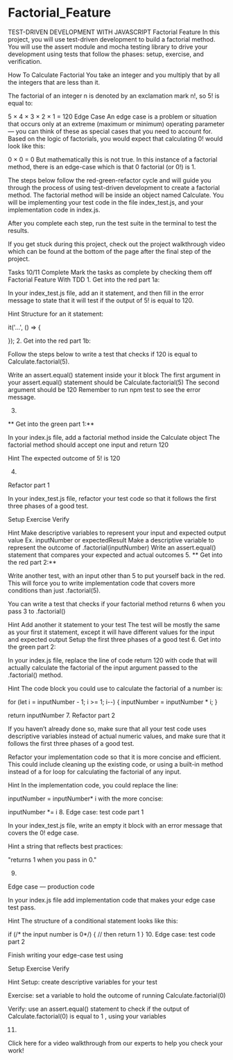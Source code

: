# Factorial_Feature
TEST-DRIVEN DEVELOPMENT WITH JAVASCRIPT
Factorial Feature
In this project, you will use test-driven development to build a factorial method. You will use the assert module and mocha testing library to drive your development using tests that follow the phases: setup, exercise, and verification.

How To Calculate Factorial
You take an integer and you multiply that by all the integers that are less than it.

The factorial of an integer n is denoted by an exclamation mark n!, so 5! is equal to:

 5 × 4 × 3 × 2 × 1 = 120
Edge Case
An edge case is a problem or situation that occurs only at an extreme (maximum or minimum) operating parameter — you can think of these as special cases that you need to account for. Based on the logic of factorials, you would expect that calculating 0! would look like this:

0 × 0 = 0
But mathematically this is not true. In this instance of a factorial method, there is an edge-case which is that 0 factorial (or 0!) is 1.

The steps below follow the red-green-refactor cycle and will guide you through the process of using test-driven development to create a factorial method. The factorial method will be inside an object named Calculate. You will be implementing your test code in the file index_test.js, and your implementation code in index.js.

After you complete each step, run the test suite in the terminal to test the results.

If you get stuck during this project, check out the project walkthrough video which can be found at the bottom of the page after the final step of the project.

Tasks
10/11 Complete
Mark the tasks as complete by checking them off
Factorial Feature With TDD
1.
Get into the red part 1a:

In your index_test.js file, add an it statement, and then fill in the error message to state that it will test if the output of 5! is equal to 120.


Hint
Structure for an it statement:

  it('...', () => {
 
  });
2.
Get into the red part 1b:

Follow the steps below to write a test that checks if 120 is equal to Calculate.factorial(5).

Write an assert.equal() statement inside your it block
The first argument in your assert.equal() statement should be Calculate.factorial(5)
The second argument should be 120
Remember to run npm test to see the error message.

3.
** Get into the green part 1:**

In your index.js file, add a factorial method inside the Calculate object
The factorial method should accept one input and return 120

Hint
The expected outcome of 5! is 120

4.
Refactor part 1

In your index_test.js file, refactor your test code so that it follows the first three phases of a good test.

Setup
Exercise
Verify

Hint
Make descriptive variables to represent your input and expected output value
Ex. inputNumber or expectedResult
Make a descriptive variable to represent the outcome of .factorial(inputNumber)
Write an assert.equal() statement that compares your expected and actual outcomes
5.
** Get into the red part 2:**

Write another test, with an input other than 5 to put yourself back in the red. This will force you to write implementation code that covers more conditions than just .factorial(5).

You can write a test that checks if your factorial method returns 6 when you pass 3 to .factorial()

Hint
Add another it statement to your test
The test will be mostly the same as your first it statement, except it will have different values for the input and expected output
Setup the first three phases of a good test
6.
Get into the green part 2:

In your index.js file, replace the line of code return 120 with code that will actually calculate the factorial of the input argument passed to the .factorial() method.


Hint
The code block you could use to calculate the factorial of a number is:

for (let i = inputNumber - 1; i >= 1; i--) {
  inputNumber = inputNumber * i; 
}
 
return inputNumber
7.
Refactor part 2

If you haven’t already done so, make sure that all your test code uses descriptive variables instead of actual numeric values, and make sure that it follows the first three phases of a good test.

Refactor your implementation code so that it is more concise and efficient. This could include cleaning up the existing code, or using a built-in method instead of a for loop for calculating the factorial of any input.


Hint
In the implementation code, you could replace the line:

inputNumber = inputNumber* i 
with the more concise:

 inputNumber *= i
8.
Edge case: test code part 1

In your index_test.js file, write an empty it block with an error message that covers the 0! edge case.


Hint
a string that reflects best practices:

"returns 1 when you pass in 0."

9.
Edge case — production code

In your index.js file add implementation code that makes your edge case test pass.


Hint
The structure of a conditional statement looks like this:

if (/* the input number is 0*/) { 
  //  then return 1
}
10.
Edge case: test code part 2

Finish writing your edge-case test using

Setup
Exercise
Verify

Hint
Setup: create descriptive variables for your test

Exercise: set a variable to hold the outcome of running Calculate.factorial(0)

Verify: use an assert.equal() statement to check if the output of Calculate.factorial(0) is equal to 1 , using your variables

11.
Click here for a video walkthrough from our experts to help you check your work!

